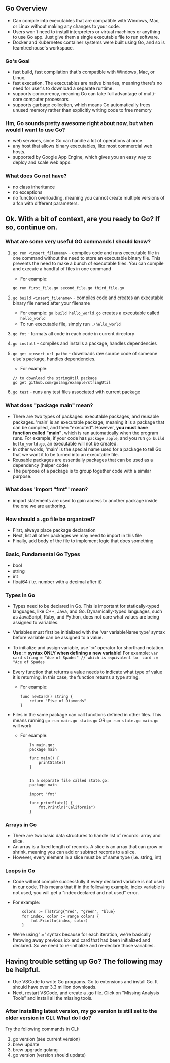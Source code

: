 ## Go Overview
- Can compile into executables that are compatible with Windows, Mac, or Linux without making any changes to your code. 
- Users won't need to install interpreters or virtual machines or anything to use Go app. Just give them a single executable file to run software.
- Docker and Kubernetes container systems were built using Go, and so is teamtreehouse's workspace.

### Go's Goal
- fast build, fast compilation that's compatible with Windows, Mac, or Linux.
- fast execution. The executables are native binaries, meaning there's no need for user's to download a separate runtime. 
- supports concurrency, meaning Go can take full advantage of multi-core computer processors
- supports garbage collection, which means Go automatically frees unused memory rather than explicitly writing code to free memory

### Hm, Go sounds pretty awesome right about now, but when would I want to use Go?
- web services, since Go can handle a lot of operations at once. 
- any host that allows binary executables, like most commercial web hosts.
- supported by Google App Engine, which gives you an easy way to deploy and scale web apps.

### What does Go not have?
- no class inheritance 
- no exceptions
- no function overloading, meaning you cannot create multiple versions of a fcn with different parameters.


## Ok. With a bit of context, are you ready to Go? If so, continue on.

### What are some very useful GO commands I should know?
1. ```go run <insert_filename>``` - compiles code and runs executable file in one command without the need to store an executable binary file. This prevents the need to make a bunch of executable files. You can compile and execute a handful of files in one command 
    - For example: 
    ```
    go run first_file.go second_file.go third_file.go
    ```

2. ```go build <insert_filename>``` - compiles code and creates an executable binary file named after your filename
    - For example: ```go build hello_world.go``` creates a executable called ```hello_world``` 
    - To run executable file, simply run ```./hello_world```
3. ```go fmt``` - formats all code in each code in current directory
4. ```go install``` - compiles and installs a package, handles dependencies
5. ```go get <insert_url_path>``` - downloads raw source code of someone else's package, handles dependencies. 
    - For example: 
    ```
    // to download the stringUtil package
    go get github.com/golang/example/stringUtil 
    ```

6. ```go test``` - runs any test files associated with current package

### What does "package main" mean?
- There are two types of packages: executable packages, and reusable packages. 'main' is an executable package, meaning it is a package that can be compiled, and then "executed". However, **you must have function called "main"**, which is ran automatically when the program runs. For example, if your code has ```package apple```, and you run ```go build hello_world.go```, an executable will not be created.
- In other words, 'main' is the special name used for a package to tell Go that we want it to be turned into an executable file.
- Reusable packages are essentially packages that can be used as a dependency (helper code)
- The purpose of a package is to group together code with a similar purpose.

### What does 'import "fmt"' mean?
- import statements are used to gain access to another package inside the one we are authoring.

### How should a .go file be organized?
- First, always place package declaration
- Next, list all other packages we may need to import in this file
- Finally, add body of the file to implement logic that does something

### Basic, Fundamental Go Types 
- bool
- string
- int 
- float64 (i.e. number with a decimal after it)

### Types in Go
- Types need to be declared in Go. This is important for statically-typed languages, like C++, Java, and Go. Dynamically-typed languages, such as JavaScript, Ruby, and Python, does not care what values are being assigned to variables.
- Variables must first be initialized with the 'var variableName type' syntax before variable can be assigned to a value. 
- To initialize and assign variable, use ':=' operator for shorthand notation. **Use := syntax ONLY when defining a new variable!** 
    For example:
        ```
            var card string = "Ace of Spades"
            // which is equivalent to 
            card := "Ace of Spades
        ```

- Every function that returns a value needs to indicate what type of value it is returning. In this case, the function returns a type string.
    - For example:
        ```
        func newCard() string {
            return "Five of Diamonds"
        }
        ```

- Files in the same package can call functions defined in other files. This means running ```go run main.go state.go``` OR ```go run state.go main.go``` will work
    - For example:
        ```
            In main.go:
            package main
            
            func main() {
                printState()
            }


            In a separate file called state.go:
            package main
            
            import "fmt"
            
            func printState() {
                fmt.Println("California")
            }
        ```

### Arrays in Go 
- There are two basic data structures to handle list of records: array and slice. 
- An array is a fixed length of records. A slice is an array that can grow or shrink, meaning you can add or subtract records to a slice.
- However, every element in a slice must be of same type (i.e. string, int)

### Loops in Go
- Code will not compile successfully if every declared variable is not used in our code. This means that if in the following example, index variable is not used, you will get a "index declared and not used" error.
- For example:
    ```
        colors := []string{"red", "green", "blue}
        for index, color := range colors {
            fmt.Println(index, color)
        }
    ```

- We're using ':=' syntax because for each iteration, we're basically throwing away previous idx and card that had been initialized and declared. So we need to re-initialize and re-declare those variables.


## Having trouble setting up Go? The following may be helpful.
- Use VSCode to write Go programs. Go to extensions and install Go. It should have over 3.3 million downloads. 
- Next, restart VSCode, and create a .go file. Click on "Missing Analysis Tools" and install all the missing tools.

### After installing latest version, my go version is still set to the older version in CLI. What do I do?
Try the following commands in CLI:
1. go version (see current version)
2. brew update 
3. brew upgrade golang
4. go version (version should update)